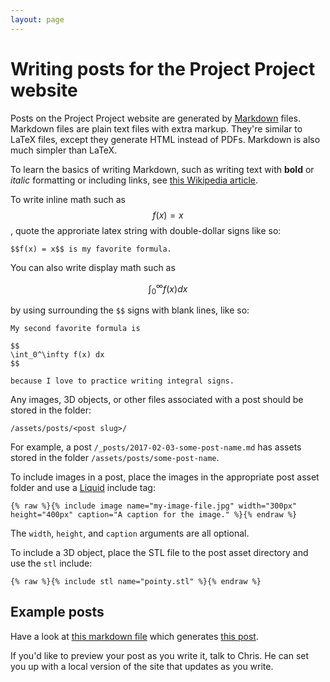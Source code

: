 ```yaml
---
layout: page
---
```


# Writing posts for the Project Project website

Posts on the Project Project website are generated by [Markdown](https://daringfireball.net/projects/markdown/) files. Markdown files are plain text files with extra markup. They're similar to LaTeX files, except they generate HTML instead of PDFs. Markdown is also much simpler than LaTeX.

To learn the basics of writing Markdown, such as writing text with **bold** or _italic_ formatting or including links, see [this Wikipedia article](https://en.wikipedia.org/wiki/Markdown#Example).

To write inline math such as $$f(x) = x$$, quote the approriate latex string with double-dollar signs like so:

```
$$f(x) = x$$ is my favorite formula.
```

You can also write display math such as

$$
\int_0^\infty f(x) dx
$$

by using surrounding the `$$` signs with blank lines, like so:

```
My second favorite formula is 

$$
\int_0^\infty f(x) dx
$$

because I love to practice writing integral signs.
```

Any images, 3D objects, or other files associated with a post should be stored in the folder:

```
/assets/posts/<post slug>/
```

For example, a post `/_posts/2017-02-03-some-post-name.md` has assets stored in the folder `/assets/posts/some-post-name`.

To include images in a post, place the images in the appropriate post asset folder and use a [Liquid](https://shopify.github.io/liquid/) include tag:

```
{% raw %}{% include image name="my-image-file.jpg" width="300px" height="400px" caption="A caption for the image." %}{% endraw %}
```

The `width`, `height`, and `caption` arguments are all optional.

To include a 3D object, place the STL file to the post asset directory and use the `stl` include:

```
{% raw %}{% include stl name="pointy.stl" %}{% endraw %}
```

## Example posts

Have a look at [this markdown file](https://raw.githubusercontent.com/chnn/project-project-website/master/_posts/2017-07-08-multivariable-derivative.md) which generates [this post](http://people.reed.edu/~ormsbyk/projectproject/posts/multivariable-derivative.html).

If you'd like to preview your post as you write it, talk to Chris. He can set you up with a local version of the site that updates as you write.
